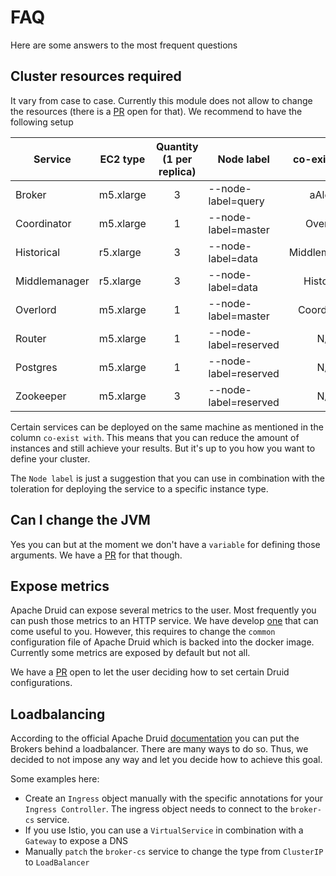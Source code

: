 # FAQ

Here are some answers to the most frequent questions

## Cluster resources required

It vary from case to case. Currently this module does not allow to change the resources (there is a [PR](https://github.com/spaghettifunk/terraform-aws-druid/issues/14) open for that). We recommend to have the following setup

| Service  | EC2 type  | Quantity (1 per replica)  | Node label  | co-exist with  |
|---|---|:-:|---|:-:|
| Broker  | m5.xlarge  | 3 | --node-label=query  |  aAlone |
| Coordinator  | m5.xlarge  |  1 | --node-label=master  |  Overlord |
| Historical | r5.xlarge  |  3 | --node-label=data  | Middlemanager  |
| Middlemanager  |  r5.xlarge |  3 | --node-label=data  | Historical  |
| Overlord  | m5.xlarge  |  1 | --node-label=master  |  Coordinator |
| Router  | m5.xlarge  |  1 | --node-label=reserved  | N/A |
| Postgres  | m5.xlarge  |  1 | --node-label=reserved  | N/A  |
| Zookeeper  | m5.xlarge  |  3 | --node-label=reserved  |  N/A |

Certain services can be deployed on the same machine as mentioned in the column `co-exist with`. This means that you can reduce the amount of instances and still achieve your results. But it's up to you how you want to define your cluster. 

The `Node label` is just a suggestion that you can use in combination with the toleration for deploying the service to a specific instance type.

## Can I change the JVM

Yes you can but at the moment we don't have a `variable` for defining those arguments. We have a [PR](https://github.com/spaghettifunk/terraform-aws-druid/issues/13) for that though.

## Expose metrics

Apache Druid can expose several metrics to the user. Most frequently you can push those metrics to an HTTP service. We have develop [one](https://github.com/spaghettifunk/druid-prometheus-exporter) that can come useful to you. However, this requires to change the `common` configuration file of Apache Druid which is backed into the docker image. Currently some metrics are exposed by default but not all.

We have a [PR](https://github.com/spaghettifunk/terraform-aws-druid/issues/15) open to let the user deciding how to set certain Druid configurations.

## Loadbalancing

According to the official Apache Druid [documentation](https://druid.apache.org/docs/latest/operations/high-availability.html) you can put the Brokers behind a loadbalancer. There are many ways to do so. Thus, we decided to not impose any way and let you decide how to achieve this goal.

Some examples here:
- Create an `Ingress` object manually with the specific annotations for your `Ingress Controller`. The ingress object needs to connect to the `broker-cs` service.
- If you use Istio, you can use a `VirtualService` in combination with a `Gateway` to expose a DNS
- Manually `patch` the `broker-cs` service to change the type from `ClusterIP` to `LoadBalancer`